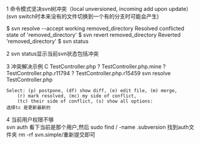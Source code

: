 1 命令模式坚决svn树冲突（local unversioned, incoming add upon update）
  (svn switch时本来没有的文件切换到一个有的分支时可能会产生)

  $ svn resolve --accept working removed_directory
  Resolved conflicted state of 'removed_directory'
  $ svn revert removed_directory
  Reverted 'removed_directory'
  $ svn status
  
  
 2 svn status显示当前svn状态包括冲突
 
 3 冲突解决示例
    C       TestController.php
    ?       TestController.php.mine
    ?       TestController.php.r11794
    ?       TestController.php.r15459
    svn resolve TestController.php
    
    Select: (p) postpone, (df) show diff, (e) edit file, (m) merge,
        (r) mark resolved, (mc) my side of conflict,
        (tc) their side of conflict, (s) show all options:
    选择tc 是更新最新的
    
 4 当前用户权限不够   
   svn auth 看下当前是那个用户,然后 sudo find / -name .subversion 找到auth文件夹  rm -rf svn.simple/重新提交即可
